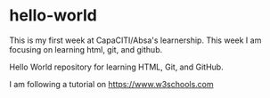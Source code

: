 # hello-world

This is my first week at CapaCITI/Absa's learnership. This week I am focusing on learning html, git, and github.

Hello World repository for learning HTML, Git, and GitHub.

I am following a tutorial on https://www.w3schools.com
